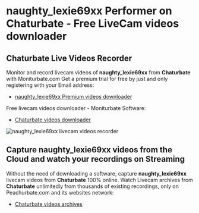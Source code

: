 # naughty_lexie69xx Performer on Chaturbate - Free LiveCam videos downloader

## Chaturbate Live Videos Recorder

Monitor and record livecam videos of **naughty_lexie69xx** from **Chaturbate** with Moniturbate.com
Get a premium trial for free by just and only registering with your Email address:
* [naughty_lexie69xx Premium videos downloader](https://moniturbate.com/request-demo-licence-key.html)

Free livecam videos downloader - Moniturbate Software:
* [Chaturbate videos downloader](https://moniturbate.com/moniturbate-download-software.html)

![naughty_lexie69xx livecam videos recorder](https://peachurnet.com/templates/moniturbate-software.png)


## Capture naughty_lexie69xx videos from the Cloud and watch your recordings on Streaming

Without the need of downloading a software, capture **naughty_lexie69xx** livecam videos from **Chaturbate** 100% online.
Watch Livecam archives from **Chaturbate** unlimitedly from thousands of existing recordings, only on Peachurbate.com and its websites network:
* [Chaturbate videos archives](https://peachurnet.com/)